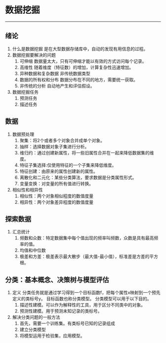 
# 数据挖掘

------
## 绪论
1. 什么是数据挖掘
    是在大型数据存储库中，自动的发现有用信息的过程。
2. 数据挖掘要解决的问题
    1. 可伸缩 数据量太大，只有可伸缩才能以有效的方式访问每个记录。
    2. 高维性 随着维度（特征数）的增加，计算复杂性迅速增加。
    3. 异种数据和复杂数据  非传统数据类型
    4. 数据的所有权和分布 数据分布在不同的地方，需要统一获取。
    5. 非传统的分析 自动地产生和评估假设。
3. 数据挖掘任务
    1. 预测任务
    2. 描述任务

## 数据
1. 数据预处理
    1. 聚集：将2个或者多个对象合并成单个对象。
    2. 抽样：选择数据对象子集进行分析。
    3. 维归约：通过创建新属性，将一些旧属性合并在一起来降低数据集的维度。
    4. 特征子集选择:仅使用特征的一个子集来降低维度。
    5. 特征创建：由原来的属性创建新的属性。
    6. 离散化和二元化：某些分类算法，要求数据是分类属性形式。
    7. 变量变换：对变量的所有值进行转换。
2. 相似性和相异性
    1. 相似性：两个对象相似程度的数值度量
    2. 相异性：两个对象差异程度的数值度量
    
## 探索数据
1. 汇总统计
    1.  频数和众数：特定数据集中每个值出现的频率叫频数，众数是具有最高频率的值。
    2.  均值和中位数
    3.  极差和方差：极差表示最大散步（最大值-最小值），标准差是方差的平方根。

## 分类：基本概念、决策树与模型评估

1. 定义
   分类任务就是通过学习得到一个目标函数f，把每个属性x映射到一个预先定义的类标号y。
   目标函数也称分类模型。
   分类模型可以用于以下目的。
   1. 描述性建模。可以作为解释性的工具，用于区分不同类中的对象。
   2. 预测性建模。用于预测未知记录的类标号。
2. 解决分类问题的一般方法
   1. 首先，需要一个训练集。有类标号已知的记录组成
   2. 建立分类模型
   3. 将模型运用于检验集，应用模型。


   
